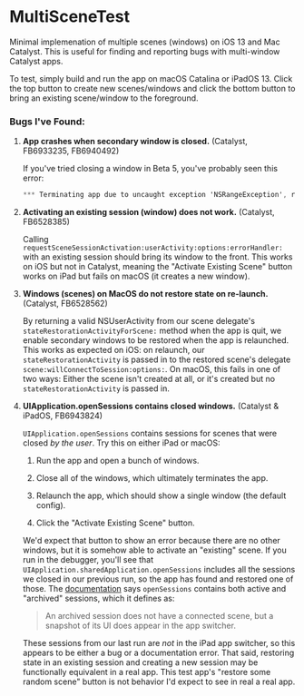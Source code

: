 # MultiSceneTest

Minimal implemenation of multiple scenes (windows) on iOS 13 and Mac Catalyst. This is useful for finding and reporting bugs with multi-window Catalyst apps.

To test, simply build and run the app on macOS Catalina or iPadOS 13. Click the top button to create new scenes/windows and click the bottom button to bring an existing scene/window to the foreground.

### Bugs I've Found:

1. **App crashes when secondary window is closed.** (Catalyst, FB6933235, FB6940492)
   
   If you've tried closing a window in Beta 5, you've probably seen this error:
   ```objective-c
   *** Terminating app due to uncaught exception 'NSRangeException', reason: 'Cannot remove an observer <UINSSceneViewController 0x60000350eaa0> for the key path "view.window.screen.contentLayoutRect" from <UINSSceneViewController 0x60000350eaa0> because it is not registered as an observer.'
   ```
   
2. **Activating an existing session (window) does not work.** (Catalyst, FB6528385)
   
   Calling `requestSceneSessionActivation:userActivity:options:errorHandler:` with an existing session should bring its window to the front. This works on iOS but not in Catalyst, meaning the "Activate Existing Scene" button works on iPad but fails on macOS (it creates a new window).

3. **Windows (scenes) on MacOS do not restore state on re-launch.** (Catalyst, FB6528562)
   
   By returning a valid NSUserActivity from our scene delegate's `stateRestorationActivityForScene:` method when the app is quit, we enable secondary windows to be restored when the app is relaunched. This works as expected on iOS: on relaunch, our `stateRestorationActivity` is passed in to the restored scene's delegate `scene:willConnectToSession:options:`. On macOS, this fails in one of two ways: Either the scene isn't created at all, or it's created but no `stateRestorationActivity` is passed in.

4. **UIApplication.openSessions contains closed windows.** (Catalyst & iPadOS, FB6943824)
   
   `UIApplication.openSessions` contains sessions for scenes that were closed _by the user_. Try this on either iPad or macOS:
   
   1. Run the app and open a bunch of windows.
   
   2. Close all of the windows, which ultimately terminates the app.
   
   3. Relaunch the app, which should show a single window (the default config).
   
   4. Click the "Activate Existing Scene" button.
   
   We'd expect that button to show an error because there are no other windows, but it is somehow able to activate an "existing" scene. If you run in the debugger, you'll see that `UIApplication.sharedApplication.openSessions` includes all the sessions we closed in our previous run, so the app has found and restored one of those. The [documentation](https://developer.apple.com/documentation/uikit/uiapplication/3197900-opensessions?language=objc) says `openSessions` contains both active and "archived" sessions, which it defines as:
   
   > An archived session does not have a connected scene, but a snapshot of its UI does appear in the app switcher.
   
   These sessions from our last run are _not_ in the iPad app switcher, so this appears to be either a bug or a documentation error. That said, restoring state in an existing session and creating a new session may be functionally equivalent in a real app. This test app's "restore some random scene" button is not behavior I'd expect to see in real a real app.

